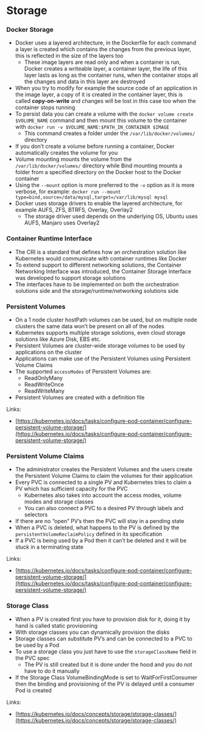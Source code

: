 # Storage

### Docker Storage

- Docker uses a layered architecture, in the Dockerfile for each command a layer is created which contains the changes from the previous layer, this is reflected in the size of the layers too
    - These image layers are read only and when a container is run, Docker creates a writeable layer, a container layer, the life of this layer lasts as long as the container runs, when the container stops all the changes and data in this layer are destroyed
- When you try to modify for example the source code of an application in the image layer, a copy of it is created in the container layer, this is called **copy-on-write** and changes will be lost in this case too when the container stops running
- To persist data you can create a volume with the `docker volume create $VOLUME_NAME` command and then mount this volume to the container with `docker run -v $VOLUME_NAME:$PATH_IN_CONTAINER $IMAGE`
    - This command creates a folder under the `/var/lib/docker/volumes/` directory
- If you don’t create a volume before running a container, Docker automatically creates the volume for you
- Volume mounting mounts the volume from the `/var/lib/docker/volumes/` directory while Bind mounting mounts a folder from a specified directory on the Docker host to the Docker container
- Using the `--mount` option is more preferred to the `-v` option as it is more verbose, for example: `docker run --mount type=bind,source=/data/mysql,target=/var/lib/mysql mysql`
- Docker uses storage drivers to enable the layered architecture, for example AUFS, ZFS, BTRFS, Overlay, Overlay2
    - The storage driver used depends on the underlying OS, Ubuntu uses AUFS, Manjaro uses Overlay2

### Container Runtime Interface

- The CRI is a standard that defines how an orchestration solution like Kubernetes would communicate with container runtimes like Docker
- To extend support to different networking solutions, the Container Networking Interface was introduced, the Container Storage Interface was developed to support storage solutions
- The interfaces have to be implemented on both the orchestration solutions side and the storage/runtime/networking solutions side

### Persistent Volumes

- On a 1 node cluster hostPath volumes can be used, but on multiple node clusters the same data won’t be present on all of the nodes
- Kubernetes supports multiple storage solutions, even cloud storage solutions like Azure Disk, EBS etc.
- Persistent Volumes are cluster-wide storage volumes to be used by applications on the cluster
- Applications can make use of the Persistent Volumes using Persistent Volume Claims
- The supported `accessModes` of Persistent Volumes are:
    - ReadOnlyMany
    - ReadWriteOnce
    - ReadWriteMany
- Persistent Volumes are created with a definition file

Links:

- [https://kubernetes.io/docs/tasks/configure-pod-container/configure-persistent-volume-storage/](https://kubernetes.io/docs/tasks/configure-pod-container/configure-persistent-volume-storage/)

### Persistent Volume Claims

- The administrator creates the Persistent Volumes and the users create the Persistent Volume Claims to claim the volumes for their application
- Every PVC is connected to a single PV and Kubernetes tries to claim a PV which has sufficient capacity for the PVC
    - Kubernetes also takes into account the access modes, volume modes and storage classes
    - You can also connect a PVC to a desired PV through labels and selectors
- If there are no “open” PV’s then the PVC will stay in a pending state
- When a PVC is deleted, what happens to the PV is defined by the `persistentVolumeReclaimPolicy` defined in its specification
- If a PVC is being used by a Pod then it can’t be deleted and it will be stuck in a terminating state

Links:

- [https://kubernetes.io/docs/tasks/configure-pod-container/configure-persistent-volume-storage/](https://kubernetes.io/docs/tasks/configure-pod-container/configure-persistent-volume-storage/)

### Storage Class

- When a PV is created first you have to provision disk for it, doing it by hand is called static provisioning
- With storage classes you can dynamically provision the disks
- Storage classes can substitute PV’s and can be connected to a PVC to be used by a Pod
- To use a storage class you just have to use the `storageClassName` field in the PVC spec
    - The PV is still created but it is done under the hood and you do not have to do it manually
- If the Storage Class VolumeBindingMode is set to WaitForFirstConsumer then the binding and provisioning of the PV is delayed until a consumer Pod is created

Links:

- [https://kubernetes.io/docs/concepts/storage/storage-classes/](https://kubernetes.io/docs/concepts/storage/storage-classes/)